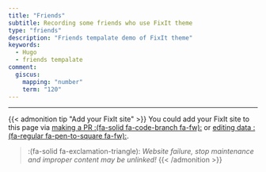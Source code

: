 ```yaml
---
title: "Friends"
subtitle: Recording some friends who use FixIt theme
type: "friends"
description: "Friends tempalate demo of FixIt theme"
keywords: 
  - Hugo
  - friends tempalate
comment:
  giscus:
    mapping: "number"
    term: "120"
---
```


---

{{< admonition tip "Add your FixIt site" >}}
You could add your FixIt site to this page via [making a PR :(fa-solid fa-code-branch fa-fw):](https://github.com/hugo-fixit/docs/pulls) or [editing data :(fa-regular fa-pen-to-square fa-fw):](https://github.com/hugo-fixit/docs/edit/main/data/friends.yml).

> :(fa-solid fa-exclamation-triangle): *Website failure, stop maintenance and improper content may be unlinked!*
{{< /admonition >}}
